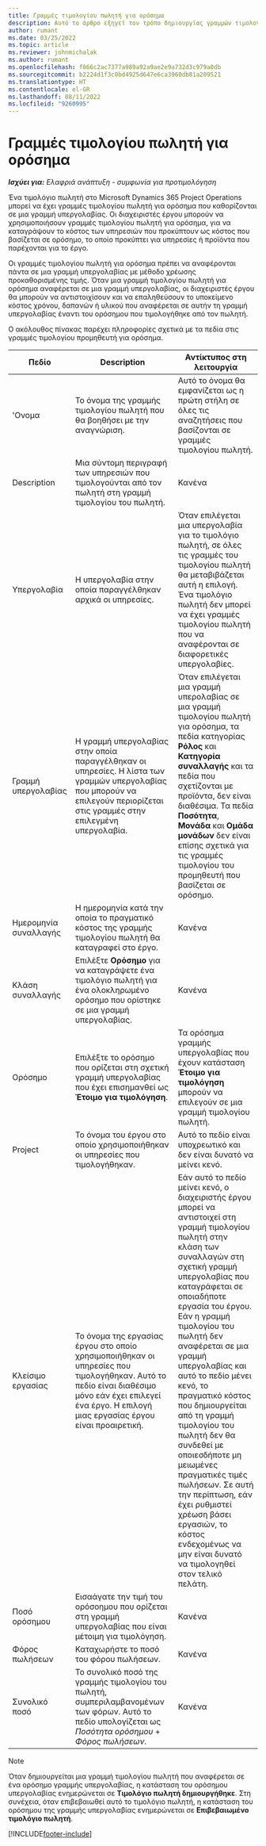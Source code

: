```yaml
---
title: Γραμμές τιμολογίου πωλητή για ορόσημα
description: Αυτό το άρθρο εξηγεί τον τρόπο δημιουργίας γραμμών τιμολογίου πωλητή για ορόσημα σε μια υπεργολαβία.
author: rumant
ms.date: 03/25/2022
ms.topic: article
ms.reviewer: johnmichalak
ms.author: rumant
ms.openlocfilehash: f066c2ac7377a989a92a9ae2e9a732d3c979a0db
ms.sourcegitcommit: b2224d1f3c0bd4925d647e6ca3960db81a209521
ms.translationtype: HT
ms.contentlocale: el-GR
ms.lasthandoff: 08/11/2022
ms.locfileid: "9260995"
---
```

# <a name="vendor-invoice-lines-for-milestones"></a>Γραμμές τιμολογίου πωλητή για ορόσημα

_**Ισχύει για:** Ελαφριά ανάπτυξη - συμφωνία για προτιμολόγηση_

Ένα τιμολόγιο πωλητή στο Microsoft Dynamics 365 Project Operations μπορεί να έχει γραμμές τιμολογίου πωλητή για ορόσημα που καθορίζονται σε μια γραμμή υπεργολαβίας. Οι διαχειριστές έργου μπορούν να χρησιμοποιήσουν γραμμές τιμολογίου πωλητή για ορόσημα, για να καταγράψουν το κόστος των υπηρεσιών που προκύπτουν ως κόστος που βασίζεται σε ορόσημο, το οποίο προκύπτει για υπηρεσίες ή προϊόντα που παρέχονται για το έργο.

Οι γραμμές τιμολογίου πωλητή για ορόσημα πρέπει να αναφέρονται πάντα σε μια γραμμή υπεργολαβίας με μέθοδο χρέωσης προκαθορισμένης τιμής. Όταν μια γραμμή τιμολογίου πωλητή για ορόσημα αναφέρεται σε μια γραμμή υπεργολαβίας, οι διαχειριστές έργου θα μπορούν να αντιστοιχίσουν και να επαληθεύσουν το υποκείμενο κόστος χρόνου, δαπανών ή υλικού που αναφέρεται σε αυτήν τη γραμμή υπεργολαβίας έναντι του ορόσημου που τιμολογήθηκε από τον πωλητή.

Ο ακόλουθος πίνακας παρέχει πληροφορίες σχετικά με τα πεδία στις γραμμές τιμολογίου προμηθευτή για ορόσημα.

| Πεδίο | Description | Αντίκτυπος στη λειτουργία |
| --- | --- | --- |
| 'Ονομα | Το όνομα της γραμμής τιμολογίου πωλητή που θα βοηθήσει με την αναγνώριση. | Αυτό το όνομα θα εμφανίζεται ως η πρώτη στήλη σε όλες τις αναζητήσεις που βασίζονται σε γραμμές τιμολογίου πωλητή. |
| Description | Μια σύντομη περιγραφή των υπηρεσιών που τιμολογούνται από τον πωλητή στη γραμμή τιμολογίου του πωλητή. | Κανένα |
| Υπεργολαβία | Η υπεργολαβία στην οποία παραγγέλθηκαν αρχικά οι υπηρεσίες. | Όταν επιλέγεται μια υπεργολαβία για το τιμολόγιο πωλητή, σε όλες τις γραμμές του τιμολογίου πωλητή θα μεταβιβάζεται αυτή η επιλογή. Ένα τιμολόγιο πωλητή δεν μπορεί να έχει γραμμές τιμολογίου πωλητή που να αναφέρονται σε διαφορετικές υπεργολαβίες. |
| Γραμμή υπεργολαβίας | Η γραμμή υπεργολαβίας στην οποία παραγγέλθηκαν οι υπηρεσίες. Η λίστα των γραμμών υπεργολαβίας που μπορούν να επιλεγούν περιορίζεται στις γραμμές στην επιλεγμένη υπεργολαβία. | Όταν επιλέγεται μια γραμμή υπερολαβίας σε μια γραμμή τιμολογίου πωλητή για ορόσημα, τα πεδία κατηγορίας **Ρόλος** και **Κατηγορία συναλλαγής** και τα πεδία που σχετίζονται με προϊόντα, δεν είναι διαθέσιμα. Τα πεδία **Ποσότητα**, **Μονάδα** και **Ομάδα μονάδων** δεν είναι επίσης σχετικά για τις γραμμές τιμολογίου του προμηθευτή που βασίζεται σε ορόσημο. |
| Ημερομηνία συναλλαγής | Η ημερομηνία κατά την οποία το πραγματικό κόστος της γραμμής τιμολογίου πωλητή θα καταγραφεί στο έργο. | Κανένα |
| Κλάση συναλλαγής | Επιλέξτε **Ορόσημο** για να καταγράψετε ένα τιμολόγιο πωλητή για ένα ολοκληρωμένο ορόσημο που ορίστηκε σε μια γραμμή υπεργολαβίας. | Κανένα |
| Ορόσημο | Επιλέξτε το ορόσημο που ορίζεται στη σχετική γραμμή υπεργολαβίας που έχει επισημανθεί ως **Έτοιμο για τιμολόγηση**. | Τα ορόσημα γραμμής υπεργολαβίας που έχουν κατάσταση **Έτοιμο για τιμολόγηση** μπορούν να επιλεγούν σε μια γραμμή τιμολογίου πωλητή. |
| Project | Το όνομα του έργου στο οποίο χρησιμοποιήθηκαν οι υπηρεσίες που τιμολογήθηκαν. | Αυτό το πεδίο είναι υποχρεωτικό και δεν είναι δυνατό να μείνει κενό. |
| Κλείσιμο εργασίας | Το όνομα της εργασίας έργου στο οποίο χρησιμοποιήθηκαν οι υπηρεσίες που τιμολογήθηκαν. Αυτό το πεδίο είναι διαθέσιμο μόνο εάν έχει επιλεγεί ένα έργο. Η επιλογή μιας εργασίας έργου είναι προαιρετική. | Εάν αυτό το πεδίο μείνει κενό, ο διαχειριστής έργου μπορεί να αντιστοιχεί στη γραμμή τιμολογίου πωλητή στην κλάση των συναλλαγών στη σχετική γραμμή υπεργολαβίας που καταγράφεται σε οποιαδήποτε εργασία του έργου. Εάν η γραμμή τιμολογίου του πωλητή δεν αναφέρεται σε μια γραμμή υπεργολαβίας και αυτό το πεδίο μένει κενό, το πραγματικό κόστος που δημιουργείται από τη γραμμή τιμολογίου του πωλητή δεν θα συνδεθεί με οποιεσδήποτε μη μειωμένες πραγματικές τιμές πωλήσεων. Σε αυτή την περίπτωση, εάν έχει ρυθμιστεί χρέωση βάσει εργασιών, το κόστος ενδεχομένως να μην είναι δυνατό να τιμολογηθεί στον τελικό πελάτη. |
| Ποσό ορόσημου | Εισαάγατε την τιμή του ορόσοημου που ορίζεται στη γραμμή υπεργολαβίας που είναι μέτοιμη για τιμολόγηση. | Κανένα |
| Φόρος πωλήσεων | Καταχωρήστε το ποσό του φόρου πωλήσεων. | Κανένα |
| Συνολικό ποσό | Το συνολικό ποσό της γραμμής τιμολογίου του πωλητή, συμπεριλαμβανομένων των φόρων. Αυτό το πεδίο υπολογίζεται ως *Ποσότητα ορόσημου* + *Φόρος πωλήσεων*. | Κανένα |

> [!NOTE]
> Όταν δημιουργείται μια γραμμή τιμολογίου πωλητή που αναφέρεται σε ένα ορόσημο γραμμής υπεργολαβίας, η κατάσταση του ορόσημου υπεργολαβίας ενημερώνεται σε **Τιμολόγιο πωλητή δημιουργήθηκε**. Στη συνέχεια, όταν επιβεβαιωθεί αυτό το τιμολόγιο πωλητή, η κατάσταση του ορόσημου της γραμμής υπεργολαβίας ενημερώνεται σε **Επιβεβαιωμένο τιμολόγιο πωλητή**.

[!INCLUDE[footer-include](../../includes/footer-banner.md)]
